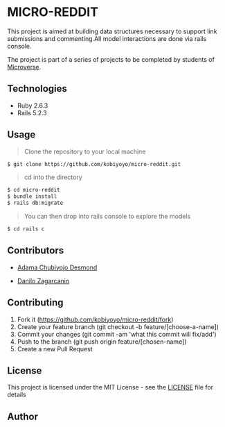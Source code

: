 # MICRO-REDDIT

This project is aimed at building  data structures necessary to support link submissions and commenting.All model interactions are done via rails console. 

The project is part of a series of projects to be completed by students of [Microverse](https://www.microverse.org/ "The Global School for Remote Software Developers!").


## Technologies

- Ruby 2.6.3
- Rails 5.2.3

## Usage

> Clone the repository to your local machine

```sh
$ git clone https://github.com/kobiyoyo/micro-reddit.git
```

> cd into the directory

```sh
$ cd micro-reddit
$ bundle install
$ rails db:migrate
```

> You can then drop into rails console to explore the models

```sh
$ cd rails c
```

## Contributors

* [Adama Chubiyojo Desmond](https://github.com/kobiyoyo)

* [Danilo Zagarcanin ](https://github.com/danilozag1992)

## Contributing

1. Fork it (https://github.com/kobiyoyo/micro-reddit/fork)
2. Create your feature branch (git checkout -b feature/[choose-a-name])
3. Commit your changes (git commit -am 'what this commit will fix/add')
4. Push to the branch (git push origin feature/[chosen-name])
5. Create a new Pull Request

## License

This project is licensed under the MIT License - see the [LICENSE](./LICENSE) file for details
 
## Author




